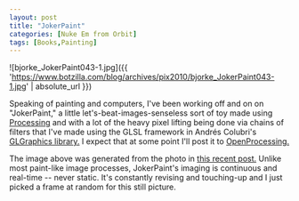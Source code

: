 ```yaml
---
layout: post
title: "JokerPaint"
categories: [Nuke Em from Orbit]
tags: [Books,Painting]
---
```



![bjorke_JokerPaint043-1.jpg]({{ 'https://www.botzilla.com/blog/archives/pix2010/bjorke_JokerPaint043-1.jpg' | absolute_url }})


Speaking of painting and computers, I've been working off and on on "JokerPaint," a little let's-beat-images-senseless sort of toy made using <a href="http://www.processing.org">Processing</a> and with a lot of the heavy pixel lifting being done via chains of filters that I've made using the GLSL framework in Andr&eacute;s Colubri's <a href="http://codeanticode.wordpress.com/2010/08/22/glgraphics-0-9-4/">GLGraphics library.</a> I expect that at some point I'll post it to <a href="http://www.openprocessing.org/">OpenProcessing.</a>

The image above was generated from the photo in <a href="{{ site.baseurl }}{% post_url 2010-10-10-Parallel-Developments %}">this recent post.</a> Unlike most paint-like image processes, JokerPaint's imaging is continuous and real-time -- never static. It's constantly revising and touching-up and I just picked a frame at random for this still picture.



